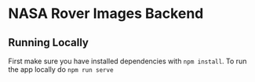 # NASA Rover Images Backend

## Running Locally

First make sure you have installed dependencies with `npm install`.
To run the app locally do `npm run serve`
